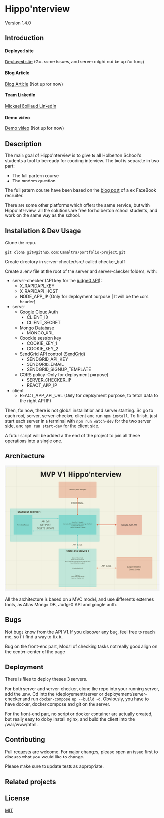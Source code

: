 # Hippo'nterview

Version 1.4.0

## Introduction

#### Deployed site

[Deployed site](https://htw.mickael-boillaud.tech) (Got some issues, and server might not be up for long)

#### Blog Article

[Blog Article]() (Not up for now)

#### Team LinkedIn

[Mickael Boillaud LinkedIn](https://www.linkedin.com/in/mickael-boillaud/)

#### Demo video

[Demo video]() (Not up for now)

## Description

The main goal of Hippo'nterview is to give to all Holberton School's students a tool to be ready for cooding interview.
The tool is separate in two part:

- The full partern course
- The random question

The full patern course have been based on the [blog post](https://www.techinterviewhandbook.org/best-practice-questions/) of a ex FaceBook recruiter.

There are some other platforms which offers the same service, but with Hippo'nterview, all the solutions are free for holberton school students, and work on the same way as the school.

## Installation & Dev Usage

Clone the repo.

```
git clone git@github.com:Camaltra/portfolio-project.git
```

Create directory in server-checker/src/ called checker_buff

Create a .env file at the root of the server and server-checker folders, with:

- server-checker (API key for the [judge0 API](https://judge0.com)):
  - X_RAPIDAPI_KEY
  - X_RAPIDAPI_HOST
  - NODE_APP_IP (Only for deployment purpose | It will be the cors header)
- server
  - Google Cloud Auth
    - CLIENT_ID
    - CLIENT_SECRET
  - Mongo Database
    - MONGO_URL
  - Coockie session key
    - COOKIE_KEY_1
    - COOKIE_KEY_2
  - SendGrid API control ([SendGrid](https://sendgrid.com))
    - SENDGRID_API_KEY
    - SENDGRID_EMAIL
    - SENDGRID_SIGNUP_TEMPLATE
  - CORS policy (Only for deployment purpose)
    - SERVER_CHECKER_IP
    - REACT_APP_IP
- client
  - REACT_APP_API_URL (Only for deployment purpose, to fetch data to the right API IP)

Then, for now, there is not global installation and server starting. So go to each root, server, server-checker, client and run `npm install`. To finish, just start each server in a terminal with `npm run watch-dev` for the two server side, and `npm run start-dev` for the client side.

A futur script will be added a the end of the project to join all these operations into a single one.

## Architecture

![plot](public/architecture.png "Title")

All the architecture is based on a MVC model, and use differents externes tools, as Atlas Mongo DB, Judge0 API and google auth.

## Bugs

Not bugs know from the API V1. If you discover any bug, feel free to reach me, so I'll find a way to fix it.

Bug on the front-end part, Modal of checking tasks not really good align on the center-center of the page

## Deployment

There is files to deploy theses 3 servers.

For both server and server-checker, clone the repo into your running server, add the .env. Cd into the /deployement/server or deployement/server-checker and run `docker-compose up --build -d`. Obviously, you have to have docker, docker compose and git on the server.

For the front-end part, no script or docker container are actually created, but really easy to do by install nginx, and build the client into the /war/www/html.

## Contributing

Pull requests are welcome. For major changes, please open an issue first to discuss what you would like to change.

Please make sure to update tests as appropriate.

## Related projects

## License

[MIT](https://choosealicense.com/licenses/mit/)
